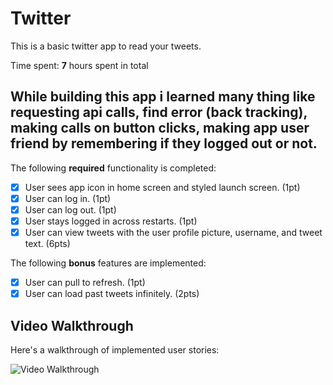 # Twitter 

This is a basic twitter app to read your tweets.

Time spent: **7** hours spent in total

## While building this app i learned many thing like requesting api calls, find error (back tracking), making calls on button clicks, making app user friend by remembering if they logged out or not.

The following **required** functionality is completed:

- [X] User sees app icon in home screen and styled launch screen. (1pt)
- [X] User can log in. (1pt)
- [X] User can log out. (1pt)
- [X] User stays logged in across restarts. (1pt)
- [X] User can view tweets with the user profile picture, username, and tweet text. (6pts)

The following **bonus** features are implemented:

- [X] User can pull to refresh. (1pt)
- [X] User can load past tweets infinitely. (2pts)

## Video Walkthrough

Here's a walkthrough of implemented user stories:

<img src='http://g.recordit.co/rVxoeNu3Vb.gif' title='Video Walkthrough' width='' alt='Video Walkthrough' />
